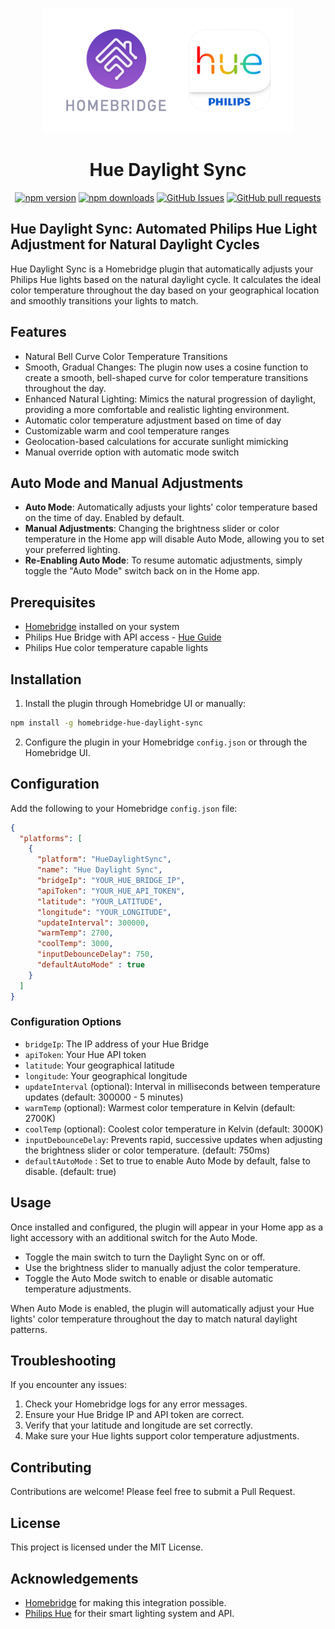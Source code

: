 <p align="center">
  <img src="homebridge-hue.png" height="200px">  
</p>
<span align="center">

# Hue Daylight Sync

[![npm version](https://img.shields.io/npm/v/homebridge-hue-daylight-sync
)](https://badge.fury.io/js/homebridge-hue-daylight-sync)
[![npm downloads](https://img.shields.io/npm/d18m/homebridge-hue-daylight-sync.svg)](https://www.npmjs.com/package/homebridge-hue-daylight-sync)
[![GitHub Issues](https://img.shields.io/github/issues/JoshBello/homebridge-hue-daylight-sync)](https://github.com/JoshBello/homebridge-hue-daylight-sync/issues)
[![GitHub pull requests](https://img.shields.io/github/issues-pr/JoshBello/homebridge-hue-daylight-sync/open)](https://github.com/JoshBello/homebridge-hue-daylight-sync/pulls)

</span>

## Hue Daylight Sync: Automated Philips Hue Light Adjustment for Natural Daylight Cycles

Hue Daylight Sync is a Homebridge plugin that automatically adjusts your Philips Hue lights based on the natural daylight cycle. It calculates the ideal color temperature throughout the day based on your geographical location and smoothly transitions your lights to match.

## Features

- Natural Bell Curve Color Temperature Transitions
- Smooth, Gradual Changes: The plugin now uses a cosine function to create a smooth, bell-shaped curve for color temperature transitions throughout the day.
- Enhanced Natural Lighting: Mimics the natural progression of daylight, providing a more comfortable and realistic lighting environment.
- Automatic color temperature adjustment based on time of day
- Customizable warm and cool temperature ranges
- Geolocation-based calculations for accurate sunlight mimicking
- Manual override option with automatic mode switch

## Auto Mode and Manual Adjustments

- **Auto Mode**: Automatically adjusts your lights' color temperature based on the time of day. Enabled by default.
- **Manual Adjustments**: Changing the brightness slider or color temperature in the Home app will disable Auto Mode, allowing you to set your preferred lighting.
- **Re-Enabling Auto Mode**: To resume automatic adjustments, simply toggle the "Auto Mode" switch back on in the Home app.

## Prerequisites

- [Homebridge](https://homebridge.io/) installed on your system
- Philips Hue Bridge with API access - [Hue Guide](https://developers.meethue.com/develop/hue-api-v2/getting-started/#follow-3-easy-steps)
- Philips Hue color temperature capable lights

## Installation

1. Install the plugin through Homebridge UI or manually:

```bash
npm install -g homebridge-hue-daylight-sync
```

2. Configure the plugin in your Homebridge `config.json` or through the Homebridge UI.

## Configuration

Add the following to your Homebridge `config.json` file:

```json
{
  "platforms": [
    {
      "platform": "HueDaylightSync",
      "name": "Hue Daylight Sync",
      "bridgeIp": "YOUR_HUE_BRIDGE_IP",
      "apiToken": "YOUR_HUE_API_TOKEN",
      "latitude": "YOUR_LATITUDE",
      "longitude": "YOUR_LONGITUDE",
      "updateInterval": 300000,
      "warmTemp": 2700,
      "coolTemp": 3000,
      "inputDebounceDelay": 750,
      "defaultAutoMode" : true
    }
  ]
}
```

### Configuration Options

- `bridgeIp`: The IP address of your Hue Bridge
- `apiToken`: Your Hue API token
- `latitude`: Your geographical latitude
- `longitude`: Your geographical longitude
- `updateInterval` (optional): Interval in milliseconds between temperature updates (default: 300000 - 5 minutes)
- `warmTemp` (optional): Warmest color temperature in Kelvin (default: 2700K)
- `coolTemp` (optional): Coolest color temperature in Kelvin (default: 3000K)
- `inputDebounceDelay`: Prevents rapid, successive updates when adjusting the brightness slider or color temperature. (default: 750ms)
- `defaultAutoMode` : Set to true to enable Auto Mode by default, false to disable. (default: true)

## Usage

Once installed and configured, the plugin will appear in your Home app as a light accessory with an additional switch for the Auto Mode.

- Toggle the main switch to turn the Daylight Sync on or off.
- Use the brightness slider to manually adjust the color temperature.
- Toggle the Auto Mode switch to enable or disable automatic temperature adjustments.

When Auto Mode is enabled, the plugin will automatically adjust your Hue lights' color temperature throughout the day to match natural daylight patterns.

## Troubleshooting

If you encounter any issues:

1. Check your Homebridge logs for any error messages.
2. Ensure your Hue Bridge IP and API token are correct.
3. Verify that your latitude and longitude are set correctly.
4. Make sure your Hue lights support color temperature adjustments.

## Contributing

Contributions are welcome! Please feel free to submit a Pull Request.

## License

This project is licensed under the MIT License.

## Acknowledgements

- [Homebridge](https://homebridge.io/) for making this integration possible.
- [Philips Hue](https://www.philips-hue.com/) for their smart lighting system and API.